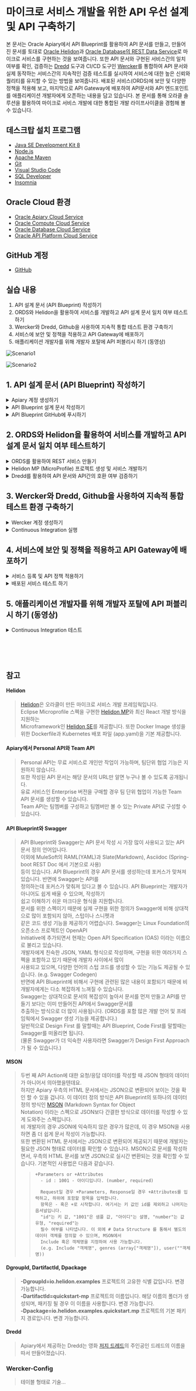 # 마이크로 서비스 개발을 위한 API 우선 설계 및 API 구축하기

본 문서는 Oracle Apiary에서 API Blueprint를 활용하여 API 문서를 만들고, 만들어진 문서를 토대로 [Oracle Helidon](http://helidon.io)과 [Oracle Database의 REST Data Service](https://www.oracle.com/database/technologies/appdev/rest.html)로 마이크로 서비스를 구현하는 것을 보여줍니다. 
또한 API 문서와 구현된 서비스간의 일치 여부를 확인, 검증하는 [Dredd](https://github.com/apiaryio/dredd) 도구과 CI/CD 도구인 [Wercker](https://app.wercker.com/)를 통합하여 API 문서와 실제 동작하는 서비스간의 지속적인 검증 테스트를 실시하여 서비스에 대한 높은 신뢰와 퀄리티를 유지할 수 있는 방법을 보여줍니다.
배포된 서비스(ORDS)에 보안 및 다양한 정책을 적용해 보고, 마지막으로 API Gateway에 배포하여 API문서와 API 엔드포인트를 애플리케이션 개발자에게 오픈하는 내용을 담고 있습니다.
본 문서를 통해 오라클 솔루션을 활용하여 마이크로 서비스 개발에 대한 통합된 개발 라이프사이클을 경험해 볼 수 있습니다.

## 데스크탑 설치 프로그램
* [Java SE Development Kit 8](https://www.oracle.com/technetwork/java/javase/downloads/jdk8-downloads-2133151.html)
* [Node.js](https://nodejs.org/ko/download)
* [Apache Maven](https://maven.apache.org/download.cgi)
* [Git](https://git-scm.com/download/win)
* [Visual Studio Code](https://code.visualstudio.com/download)
* [SQL Developer](https://www.oracle.com/technetwork/developer-tools/sql-developer/downloads/index.html)
* [Insomnia](https://insomnia.rest/download)

## Oracle Cloud 환경
* [Oracle Apiary Cloud Service](https://apiary.io)
* [Oracle Compute Cloud Service](https://cloud.oracle.com/ko_KR/compute)
* [Oracle Database Cloud Service](https://cloud.oracle.com/ko_KR/database)
* [Oracle API Platform Cloud Service](https://cloud.oracle.com/ko_KR/api-platform)

## GitHub 계정
* [GitHub](https://github.com)

## 실습 내용
1. API 설계 문서 (API Blueprint) 작성하기
2. ORDS와 Helidon을 활용하여 서비스를 개발하고 API 설계 문서 일치 여부 테스트하기
3. Wercker와 Dredd, Github을 사용하여 지속적 통합 테스트 환경 구축하기
4. 서비스에 보안 및 정책을 적용하고 API Gateway에 배포하기
5. 애플리케이션 개발자를 위해 개발자 포탈에 API 퍼블리시 하기 (동영상)

![Scenario1](images/api_first_design_scenario_0.png)

![Scenario2](images/api_first_design_scenario.png)

## 1. API 설계 문서 (API Blueprint) 작성하기
<details>
<summary>Apiary 계정 생성하기</summary>
API 설계 문서를 작성하고 Mock Test를 하기 위한 Apiary 계정을 생성하는 단계입니다.  
만약 계정을 가지고 있다면 이 단계를 건너뜁니다.  

> [Apiary(https://apiary.io)](https://apiary.io) 홈페이지에 접속한 후 우측 상단의 **Sign up** 버튼을 클릭합니다.  
> <img src="images/apiary_home.png" width="80%">

> **Continue with GitHub** 버튼을 클릭합니다.  
> <img src="images/apiary_sign_up.png" width="40%">

> GitHub 계정을 입력하고 **Sign In** 버튼을 클릭합니다.  
> <img src="images/apiary_github_account1.png" width="40%">

> Apiary에서 GitHub에 인증을 위한 권한을 요청합니다.  
> **Authorize apiaryio** 버튼을 클릭합니다.  
> <img src="images/apiary_github_signup.png" width="40%">

> Apiary에서 사용할 이메일을 입력합니다.  
> GitHub 이메일을 입력합니다.  
> <img src="images/apiary_github_signup2.png" width="40%">

> Apiary 계정을 생성하면 기본 API 하나를 생성해야 합니다.  
> **Name your first API** 부분에 다음과 같이 *Movie API*를 입력하고 Blueprint를 선택합니다.  
> <img src="images/apiary_new_api.png" width="40%">

> Apiary 계정과 첫 API Blueprint 프로젝트를 성공적으로 생성하였습니다. :clap:  
> 생성을 하게 되면 좌측에 샘플 API Blueprint 마크다운과 에디터가 보이고, 우측에 HTML 문서가 보입니다.  
> <img src="images/apiary_write_api_1.png" width="80%">
</details>

<details>
<summary>API Blueprint 설계 문서 작성하기</summary>

이제부터 Movie API 설계 문서를 작성합니다.  
> 아래의 API Blueprint를 복사해서 좌측 에디터의 샘플 Blueprint를 지우고 붙여넣기 합니다.  
>```markdown
> FORMAT: 1A
> HOST: http://polls.apiblueprint.org/
> 
> # Movie API
> 
> 영화 정보를 제공하는 API 입니다.
> 
> ## Movies Collection [/movies]
> 
> ### List All Movies [GET]
> 
> + Response 200 (application/json)
> 
>         [
>             {
>                 "id": "19995",
>                 "title": "Avatar",
>                 "release_date": "2009.12.18",
>                 "runtime" : 100
>             },
>             {
>                 "id": "2699",
>                 "title": "Titanic",
>                 "release_date": "1997.12.19",
>                 "runtime" :194
>             }
>         ]
> 
> ### Get a Movie [GET /movies/{id}?{title}]
> 
> Movie ID와 Title로 조회하는 API 입니다.
> 
> + Parameters
>     - id : 2699 (string, required)
>     - title : Titanic (string, optional)
>     
> + Request
>     + Header
>             
>             Authorization : Basic AAA
> 
> + Response 200 (application/json)
>     + Attributes
>         - id : 2699
>         - title : Titanic
>         - release_date : 1997.12.19
>         - runtime : 194
>         - Include MovieDetail
>         - genres (array[Genres])
> 
> 
> 
> # Data Structure
> 
> ## MovieDetail (object)
> - overview : In the 22nd century, a paraplegic Marine is dispatched to the moon Pandora on a unique mission, but becomes torn between following orders and protecting an alien civilization.
> - status : Released
> - homepage : http://www.titanicmovie.com
> - vote_average : 7.2
> - vote_count : 12114
> 
> 
> ## Genres (object)
> - id : 18 (number, required)
> - name : Drama (string, required)
>```

> 요청/응답 데이터 정의는 JSON 샘플과 [MSON](#mson) 방식으로 정의하였습니다.  
> 자동으로 변환된 HTML문서를 오른쪽 영역에서 볼 수 있습니다.  
> **List All Movies**와 **Get a Movie**를 클릭하여 URL, 요청 파리미터 및 JSON 응답, Mock URL을 확인할 수 있습니다.  
> 우측 상단의 Save 버튼을 클릭하여 저장합니다.  
> ![apiary_write_complete](images/apiary_write_complete.png)

* * *
<details>
<summary>:point_right: (선택사항) 작성된 API Blueprint에 대한 설명으로 한번 읽어보세요. (클릭)</summary>

> 첫 번째 라인은 API Blueprint 버전 정도로 생각하면 됩니다.  
> 현재 API Blueprint spec은 1A revision 9 입니다.  
> ```markdown
> FORMAT: 1A
> ```
>
> 실제 서비스할 Production 서버의 주소입니다.  
> 처음에는 Production 환경이 없기 때문에 변경하지 않습니다.
> ```markdown
> HOST: http://polls.apiblueprint.org/
> ```
>
> API 문서 이름입니다. 한글도 가능합니다.
> ```markdown
> # Movie API
> ```
>
> API에 대한 설명, 소개를 적는 부분입니다.  
> ```markdown
> 영화 정보를 제공하는 API 입니다.
> ```
>
> API에 대한 엔드포인트 URL입니다.  
> ```markdown
> ## Movies Collection [/movies]
> ```
>
> API 엔드포인트에 대한 Action (GET/POST/PUT/DELETE)을 정의합니다.  
> ```markdown
> ### List All Movies [GET]
> ```
>
> 응답 JSON 샘플입니다.  
> ```markdown
>         [
>             {
>                 "id": 19995,
>                 "title": "Avatar",
>                 "release_date": "2009.12.18",
>                 "runtime" : 100
>             },
>             {
>                 "id": 2699,
>                 "title": "Titanic",
>                 "release_date": "1997.12.19",
>                 "runtime" :194
>             }
>         ]
> ```
>
> 두번 째는 파라미터를 받아서 조회하여 반환되는 Action입니다.  
> 다음과 같이 Path 파라미터(id)와 Query 파라미터(title) 정의합니다.  
> ```markdown
> ### Get a Movie [GET /movies/{id}?{title}]
>
> Movie ID와 Title로 조회하여 상세 Movie 정보를 반환합니다.
> ```
>
> 요청 파라미터 부분입니다. JSON 샘플이 아닌 [MSON](#mson) 방식을 사용합니다.
> ```markdown
> + Parameters
>     - id : 2699 (string, required)
>     - title : Titanic (string, optional)
>
> + Request
>     + Header
>
>             Authorization : Basic AAA
> ```
>
> 응답 파라미터 부분입니다. JSON 샘플이 아닌 [MSON](#mson) 방식을 사용합니다.
> ```markdown
> + Response 200 (application/json)
>     + Attributes
>         - id : 2699
>         - title : Titanic
>         - release_date : 1997.12.19,
>         - runtime : 194
>         - Include MovieDetail
>         - genres (array[Genres])
>
>
>
> # Data Structure
>
> ## MovieDetail (object)
> - overview : In the 22nd century, a paraplegic Marine is dispatched to the moon Pandora on a unique mission, but becomes torn between following orders and protecting an alien civilization. (string)
> - status : Released
> - homepage : http://www.titanicmovie.com
> - vote_average : 7.2
> - vote_count : 12114
>
>
> ## Genres (object)
> - id : 18 (number, required)
> - name : Drama (string, required)
> ```
>
> 위 데이터 정의 방식은 API Blueprint에서 지원하는 MSON 이라고 하는 데이터 정의 스펙입니다.  
> [참고 -> MSON (Markdown Syntax for Object Notation)](#mson)
</details>

* * *

</details>

<details>
<summary>API Blueprint GitHub에 푸시하기</summary>

작성된 API Blueprint 를 GitHub에 푸시해서 형상관리를 할 수 있습니다.  
이 작업을 위해서는 Apiary와 GitHub Sync가 되어야 하는데, 이 과정을 보여줍니다.

> 먼저 GitHub에 Repository를 하나 생성합니다.   
> GitHub에 로그인한 후 New repository를 클릭합니다.  
> <img src="images/create_github_repo.png" width="80%">

> Repository 이름을 입력합니다. 여기서는 *oraclecloud_api_handson* 이라는 이름으로 생성합니다.  
> <img src="images/create_github_repo2.png" width="80%">

> 맨 아래 Import code를 클릭합니다.  
> 본 과정에서 사용되는 소스와 설정파일을 포함한 Repository를 복제하면서 생성합니다.  
> <img src="images/import_github_code.png" width="60%">

> clone URL에 ***https://github.com/mangdan/oraclecloud_api_handson*** 을 입력하고, Begin Import를 클릭합니다.  
> 위 레파지토리에는 Helidon 소스, Dredd 및 Wercker 설정 파일등이 포함되어 있으며, 다음 실습에서 사용됩니다.  
> <img src="images/github_import_repo.png" width="60%">

> GitHub Repository가 생성되었습니다.  
> Repository 링크를 클릭하면 Repository와 Import한 파일들을 확인 할 수 있습니다.  
> <img src="images/github_import_complete.png" width="60%">

> 이제 Apiary 상단의 사람 모양 아이콘 옆 Settings 아이콘을 클릭합니다.  
> 이 Settings 는 작성한 문서에 대한 설정을 하기 위한 설정 버튼입니다.  
> <img src="images/apiary_doc_settings.png" width="80%">

> 맨 하단 *Link your GitHub account* 버튼을 클릭합니다.  
> <img src="images/doc_link_github.png" width="60%">

> 맨 하단 *List all repositories* 버튼을 클릭합니다.  
> <img src="images/list_all_repo.png" width="60%">

> *Authorize apairyio* 버튼을 클릭합니다.  
> <img src="images/auth_github_aiary.png" width="60%">

> 다시 하단의 *Link your GitHub account* 버튼을 클릭하면 다음과 같이 생성한 repository를 선택할 수 있습니다.  
> 옆의 Connect 버튼을 클릭합니다.  
> <img src="images/conn_git_repo.png" width="60%">
 
> *Commit and start sync* 버튼을 클릭합니다.  
> <img src="images/commit_and_sync.png" width="60%">

> 작성한 API Blueprint문서와 GitHub Repository가 싱크되었습니다.  
> <img src="images/apiary_git_sync_complete.png" width="60%">

> 다시 상단의 Editor 버튼을 클릭하면 우측 **Save** 버튼 옆에 **Push** 버튼이 생성 된 것을 확인하실 수 있습니다.  
> 이제 문서를 변경하면 변경이 되었다는 알림(빨간점)이 Push 버튼에 나타나며, Push 버튼을 클릭하여 GitHub에 바로 푸시할 수 있습니다.  
> <img src="images/apiary_push_btn.png" width="80%">

> GitHub Repository에는 apiary.apib 파일이 생성됩니다.  
> GitHub에 생성된 파일을 클릭하여 내용을 확인합니다.  
> <img src="images/github_doc.png" width="60%">
</details>

## 2. ORDS와 Helidon을 활용하여 서비스를 개발하고 API 설계 문서 일치 여부 테스트하기
<details>
<summary>ORDS를 활용하여 REST 서비스 만들기</summary>
   
> SQL Developer를 실행합니다.  
> 좌측에 생성된 Connection (myords@apidb)을 마우스 우클릭 해서 ***Open SQL Worksheet*** 를 선택합니다.  
> <img src="images/sqldev_worksheet.png" width="60%">

* * *

<details>
<summary>:point_right: (선택사항) Connection 생성이 안되어 있는 경우 (클릭)</summary>

> SQL Developer 좌측 상단의 + 버튼을 클릭하고 Connection을 생성 합니다.  
> 다음과 같이 입력하고, Connect 버튼을 클릭합니다.  
> ```
> Connection Name - myords@apidb
> Username - myords
> Password - Welcome123!
> Hostname - 129.213.146.191
> Port - 1521
> SID - apidb
> ```
> <img src="images/sqldev_connection.png" width="60%">
</details>

* * *

> Worksheet가 보이면 다음과 같이 쿼리를 입력하고 **Ctrl + Enter** 혹은 상단의 실행 를 입력합니다.  
> ```
> SELECT * FROM MOVIE;
> ```

> 조회된 Movie 테이블의 데이트를 확인할 수 있습니다.  
> 좌측의 REST Data Services 옆 + 버튼을 클릭하여 확장하면 Modules, Privileges, Roles 가 있습니다.  
> <img src="images/select_movie_click_rest.png" width="80%">

> **Modules**를 마우스 우 클릭하고 **New Module**을 선택합니다.  
> 여기선 Module과 Template이라는 것을 설정 하는데, Module의 URI Prefix와 Template의 URI Pattern을 설정합니다.  
> 설정이 완료되면 ORDS에서 서비스되는 REST 서비스의 주소는 다음과 같이 구성됩니다.  
> http://{ORDS서버주소}/{ORDS포트}/ords/{스키마Alias}/{Module_URI_Prefix}/{URI_Pattern}  
> 스키마 Alias는 사전에 설정이 되어 있으며, 현재 스키마의 Alias는 **myords** 입니다.  

> Module 설정 Wizard에서 다음과 같이 입력합니다.  
> 여러 사람이 같이 사용하는 DB이므로 Module은 설정이 안되어 있는 유니크한 값으로 입력합니다.
> ```
> Module Name - dankim1 (예시)
> URI Prefix - dankim1 (예시)
> Publish Make this RESTful Service available for use - Check
> ```
> <img src="images/ords_module_1.png" width="60%">

> Next를 클릭하여 Template 설정을 합니다. 다음과 같이 입력합니다.
> ```
> URI Pattern : movie
> ```
> <img src="images/ords_template_1.png" width="60%">

> Finish 버튼을 클릭하여 완료합니다.  
> <img src="images/ords_module_complete_1.png" width="60%">

> 마지막으로 **Handler (Action)**을 추가합니다.  
> 생성한 movie template을 클릭하고 마우스 우 클릭 후 **Add Handler > GET** 을 선택합니다.  
> <img src="images/handler_get_1.png" width="60%">

> Apply를 선택합니다.  
> <img src="images/handler_get_apply_1.png" width="60%">

> 쿼리를 다음과 같이 입력하고 바로 위 저장 버튼을 클릭합니다.  
> :title은 쿼리 파라미터입니다.
>```
> select id, title, release_date, runtime from movie where upper(title) like '%' || upper(:title) || '%'
>```

> 브라우저에서 다음 URL로 접속해봅니다.  
> **module uri prefix**만 본인이 입력한 값으로 변경합니다.  
>```
> http://129.213.146.191:8080/ords/myords/{module_uri_prefix}/movie
> http://129.213.146.191:8080/ords/myords/{module_uri_prefix}/movie?title=toy
>```

> 다음과 같은 json 데이터가 보이면 성공입니다.  
> 위 서비스는 4.API Platform에 등록할 때 사용되니, 기록해 놓으시기 바랍니다.
> <img src="images/ords_json_all.png" width="60%">
</details>

<details>
<summary>Helidon MP (MicroProfile) 프로젝트 생성 및 서비스 개발하기</summary>

> 작업은 Visual Studio Code를 통해서 진행합니다.  
> Visual Studio Code를 실행하고 Visual Studio Code 상단 터미널을 클릭하고 새 터미널을 오픈합니다.  
> 다음과 같이 Maven Path와 Java Home 환경 변수를 체크합니다.
> ```
> mvn -version
> echo %JAVA_HOME%
> ```
> <img src="images/vscode_confirm_env.png" width="80%">

<details>
<summary>&nbsp;&nbsp;&nbsp;&nbsp;:point_right: Maven Path와 Java Home 변수 설정 안되어 있을 경우 (클릭)</summary>

> Maven Path와 Java Home 설정이 안되어 있을 경우 Windows Command 창을 열고 다음과 같이 실행합니다.  
> 아래 Maven과 JDK는 자신의 PC 설치 위치를 확인하고 설정하여야 합니다.
> ```
> setx path "%PATH%;c:\Oracle\apache-maven-3.6.0\bin"
> setx JAVA_HOME "c:\Program Files\Java\jdk1.8.0_202"
> ```
</details><br>

> 여기서는 MicroProfile 기반 Helidon 프로젝트로 API를 개발합니다. [참고 -> Helidon](#helidon)  
> ***실습 시간 관계상 미리 생성한 프로젝트로 진행합니다.***  
> Visual Studio Code 좌측 상단의 아래 이미지 클릭, **폴더 열기** 버튼 클릭 후 c:\Oracle\workspace 폴더를 선택, 열기를 선택합니다.  
> <img src="images/mscode_open_workspace.png" width="80%">

> 기본 Helidon MP Project Structure 입니다.  
> <img src="images/helidon_base_structure.png" width="80%">

> Visual Studio Code 터미널에서 생성한 프로젝트 폴더로 이동 후 다음과 같이 패키징 및 서비스 실행합니다.  
> :large_orange_diamond: 명령어 실행은 생성한 Helidon 프로젝트 폴더 안에서 실행합니다.
> ```
> cd c:\Oracle\workspace\quickstart-mp
> mvn package
> java -jar target/quickstart-mp.jar
> ```

> 다음과 같이 브라우저로 접속해봅니다.
>```
> http://localhost:8080/greet
>```
> <img src="images/helidon_greet_hello.png" width="60%">  
> **VS Code 터미널에서 Ctrl + C로 실행중인 프로세스를 종료합니다.**  
<br>
<details>
<summary>:point_right: Helidon MP/SE 템플릿 프로젝트를 새로 생성하는 경우 (클릭)</summary>

Maven generate를 통해 Helidon 템플릿 프로젝트를 다운로드 받을 수 있습니다.  
다음은 실행 명령어 예제입니다. 여기서는 Helidon (MP)로 진행합니다.
> Helidon MP
> ```
> mvn archetype:generate -DinteractiveMode=false -DarchetypeGroupId=io.helidon.archetypes -DarchetypeArtifactId=helidon-quickstart-mp -DarchetypeVersion=0.11.0 -DgroupId=io.helidon.examples -DartifactId=quickstart-mp -Dpackage=io.helidon.examples.quickstart.mp
> ```

> Helidon SE
> ```
> mvn archetype:generate -DinteractiveMode=false -DarchetypeGroupId=io.helidon.archetypes -DarchetypeArtifactId=helidon-quickstart-se -DarchetypeVersion=0.11.0 -DgroupId=io.helidon.examples -DartifactId=quickstart-se -Dpackage=io.helidon.examples.quickstart.se
> ```

> 관련된 라이브러리와 메이븐 플러그인을 다운로드 받습니다.  
> 다운로드가 완료되면 다음과 같이 Build Success 화면을 볼 수 있습니다.  
> <img src="images/maven_generate_helidon.png" width="60%">

> 기본 Helidon MP 프로젝트 스트럭쳐입니다.  
> <img src="images/helidon_base_structure.png" width="80%">

> 생성된 프로젝트 폴더로 이동 후 다음과 같이 패키징을 합니다.  
> :large_orange_diamond: 명령어 실행은 생성한 Helidon 프로젝트 폴더 안에서 실행합니다.
>```
> cd quickstart-mp
> mvn package
> java -jar target/quickstart-mp.jar
>```
</details>
<br>


Apiary에서 설계한 문서 (Movie API) 기반으로 간단하게 개발된 소스를 활용하여 패키징 및 테스트합니다.   
> VS Code 터미널에서 Ctrl + C로 실행중인 프로세스를 종료합니다.  
> 다음과 같이 처음 생성한 본인의 깃헙 계정에서 관련된 소스를 로컬로 Clone합니다. (apiary blueprint 포함)  
> ***실습 시간 관계상 미리 다운로드 받은 레파지토리로 진행합니다. 아래 단계는 건너뜁니다.***  
>```
> git clone https://github.com/{깃헙계정명}/oraclecloud_api_handson c:\Oracle\oraclecloud_api_handson
>```

> Helidon 프로젝트에 movie api 소스를 복사합니다.  
>```
> cp c:\Oracle\oraclecloud_api_handson\movie_api\movie*.json c:\Oracle\workspace\quickstart-mp\src\main\resources
> cp c:\Oracle\oraclecloud_api_handson\movie_api\*.java c:\Oracle\workspace\quickstart-mp\src/main/java/io/helidon/examples/quickstart/mp
>```
> <img src="images/clone_cp.png" width="60%">

> 다시 패키징 및 실행합니다.   
> :large_orange_diamond: 명령어 실행은 생성한 Helidon 프로젝트 폴더 안에서 실행합니다.
>```
> mvn package
>
> java -jar target/quickstart-mp.jar
>```
> <img src="images/helidon_movie_run.png" width="60%">

> 다음과 같이 브라우저로 접속해봅니다.
>```
> http://localhost:8080/movie
>
> http://localhost:8080/movie/titanic
>```
> ![helidon_run_movie](images/helidon_run_movie.png)
> ![helidon_run_movie_titanic](images/helidon_run_movie_titanic.png)  
> **VS Code 터미널에서 Ctrl + C로 실행중인 프로세스를 종료합니다.**  
</details>

<details>
<summary>Dredd를 활용하여 API 문서와 API간의 호환 여부 검증하기</summary>

> Dredd([참고 -> Dredd](#dredd))는 Apiary에서 주도하는 오픈소스이며, API 문서와 구현된 서비스간 일치 여부 검증을 테스트하는 도구입니다.  
> 현재 API Blueprint와 Swagger를 지원합니다.  

> Apiary의 Test 탭을 클릭하면 Dredd에 대한 사용방법과 초기 설정을 위한 가이드를 볼 수 있습니다.  
> Apiary에 접속해서 Movie API 상단 **Tests**을 클릭합니다.  
> 두 번째 Dredd init 부분을 보면 apiaryApiKey와 apiaryApiName를 볼 수 있는데,  
> Dredd와 Apiary가 통신하기 위해 필요한 부분으로 사용자와 문서별로 상이하므로, 기록해놓습니다.
> ![dredd_install_init](images/dredd_install_init.png)

> Visual Studio Code의 터미널 환경에서 Dredd Install 작업을 수행합니다.  
> 작업 위치는 Helidon Project (quickstart-mp) 입니다.  
>```
> cd c:\Oracle\workspace\quickstart-mp
>
> npm install -g dredd
>```
> <img src="images/dredd_install.png" width="60%">

> dredd init 작업 수행 시 필요한 apiaryApiKey와 apiaryApiName은 API 문서마다 상이하니 아래 내용을 그대로  
> 복사하지 말고, 꼭 Tests 를 클릭해서 각자의 apiaryApiKey와 apiaryApiName를 확인하고 실행합니다.  
> 굵은 글씨 부분을 따라서 입력합니다.  
> 참고로 apiary.apid는 API Blueprint 문서로 Apiary GitHub Sync 실습을 통해서 푸시한 파일을 Clone 한 파일입니다.
> <pre><code>dredd init -r apiary -j apiaryApiKey:<B>fe79f8fc114e7f3b24681e108ce6a422</B> -j <B>apiaryApiName:movieapi69</B>
> 
> ? Location of the API description document <B>../../oraclecloud_api_handson/apiary.apib</B>
> ? Command to start the API server under test <B>java -jar target/quickstart-mp.jar</B>
> ? Host of the API under test <B>http://localhost:8080</B>
> ? Do you want to use hooks to customize Dredd's behavior? <B>Y</B>
> ? Programming language of the hooks <B>JavaScript</B>
> ? Found Travis CI configuration, do you want to add Dredd? <B>N</B>
> </pre></code>
> ![dredd_init](images/dredd_init.png)

> dredd.yml 파일이 생성되었습니다. dredd 명령어를 실행합니다.  
>```
> dredd
>```
> <img src="images/local_dredd_test.png" width="60%">

> Apiary Tests 로 다시 들어가보면 테스트 결과 리포트를 볼 수 있습니다.  
> <img src="images/apiary_dredd_result.png" width="80%">
</details>


## 3. Wercker와 Dredd, Github을 사용하여 지속적 통합 테스트 환경 구축하기
<details>
<summary>Wercker 계정 생성하기</summary>

> Wercker는 컨테이너 기반의 CI/CD 도구입니다. Dredd로 로컬에서 간단히 테스트를 할 수 있지만,  
> Wercker와 GitHub을 활용하여 지속적으로 검증 및 테스트를 수행할 수 있습니다.  
> 우선 GitHub 계정을 활용하여 Wercker 계정을 생성합니다. 상단의 **Sign Up** 버튼을 클릭합니다.  
> <img src="images/wercker_home.png" width="80%">

> **SIGN UP USING GITHUB** 버튼을 클릭하고 GitHub 아이디와 패스워드를 입력합니다.  
> <img src="images/wercker_github_signup.png" width="60%">

> **Authorize wercker** 버튼을 클릭합니다.  
> <img src="images/wercker_github_auth.png" width="60%">

> Name, Email을 입력하고 **FINISH UP** 버튼을 클릭합니다.  
> <img src="images/wercker_email.png" width="60%">

> **Create your first application** 버튼을 클릭합니다.  
> 혹은 우측 상단의 + 버튼을 클릭하고, Add Application을 선택합니다.  
> <img src="images/wercker_create_first_app.png" width="80%">

> 다음과 같이 SCM을 GitHub으로 선택하고 Next 버튼을 클릭합니다.  
> <img src="images/wercker_create_new_app_1.png" width="60%">

> GitHub Repository를 선택합니다.  
> <img src="images/wercker_create_new_app_2.png" width="60%">

> **Wercker will check out the code without using an SSH key** 선택합니다.  
> <img src="images/wercker_create_new_app_3.png" width="60%">

> **Create** 버튼을 클릭하여 Wercker Application을 생성합니다.  
> 혹은 우측 상단의 + 버튼을 클릭하고 Add Application을 선택합니다.  
> <img src="images/wercker_create_new_app_4.png" width="80%">

> Wercker Application을 성공적으로 생성하였습니다.  
> <img src="images/wercker_create_new_app_5.png" width="80%">

> 맨 아래 **trigger a build now** 버튼을 클릭하면 빌드가 시작됩니다.  
> <img src="images/wercker_trigger_build_now.png" width="60%">

> 상단 **wercker_pipeline** 버튼을 클릭하면 Wercker Application이 보입니다.  
> Application을 클릭합니다.  
> <img src="images/wercker_pipeline.png" width="80%">

> 구성한 Wercker Application에 의해 빌드가 진행된 내역을 볼 수 있습니다.  
> <img src="images/wercker_first_build.png" width="80%">
</details>

<details>
<summary>Continuous Integration 실행</summary>
   
> 처음 GitHub Repository를 생성할 때 따로 제공해드린 GitHub Repository를 Import한 것을 기억하실 겁니다.  
> Wercker와 Helidon 소스, 기타 관련 설정 파일들이 포함되어 있으며, Wercker는 wercker.yml 파일에 기술된  
> 스탭과 파이프라인을 실행합니다. [(참고 -> Wercker Config)](#wercker-config)  
> <img src="images/mygithub_repo.png" width="60%">

> 첫 번째 빌드에서는 오류는 발생하지 않았지만, dredd.yml 파일에 기술되어야 하는 apiaryApiKey와 apiaryApiName이  
> 없어서 Apiary로 테스트 결과 데이트가 전송되지 않습니다.  
> Apiary의 상단 Tests 링크를 클릭하고 dredd init 라인에 있는 apiaryApiKey와 apiaryApiName을 복사합니다.  
> <img src="images/dredd_install_init_2.png" width="80%">

> GitHub Repository로 가서 dredd.yml파일을 클릭하고 우측 상단의 연필 아이콘을 클릭합니다.
> <img src="images/github_dredd.png" width="60%">

> 다음과 같이 수정하고 하단 **Commit Changes** 버튼을 클릭하여 커밋합니다.  
> <img src="images/github_dredd_modify.png" width="60%">

> Wercker에서 Build가 시작된 것을 확인할 수 있습니다.  
> <img src="images/wercker_build_start.png" width="80%">

> Wercker에서 Build 및 Test가 오류 없이 완료되었습니다.  
> <img src="images/wercker_build_complete.png" width="80%">

> Apiary의 Tests로 들어가서 **Continuous Integration**을 클릭하면 다음과 같이 결과 리포트를 확인할 수 있습니다.  
> <img src="images/apiary_ci_result.png" width="80%">

> API Blueprint 문서와 API 소스가 변경이 일어나면 Wercker에 의해서 자동으로 문서 호환 여부를 체크하여 결과를  
> 다양한 채널 (Apiary, 이메일, Slack 등)로 전송해줍니다.  
> Wercker가 CI/CD 솔루션이므로 모든 테스트를 마친 API는 최종적으로는 다양한 운영 환경에 자동 배포가 될 수 있습니다.

</details>

## 4. 서비스에 보안 및 정책을 적용하고 API Gateway에 배포하기
<details>
<summary>서비스 등록 및 API 정책 적용하기</summary>

> 다음은 현재 Oracle Compute Cloud에 배포되어 있는 Helidon API 서비스 입니다.  
> 여러분들이 만든 Helidon API 소스와 동일한 소스가 아래 10개의 Docker Container에 배포되어 있습니다.  
> 아래 배포된 서비스들 중 하나를 선택해서 실습을 진행합니다.  
...............  
...............  
...............  
...............  
...............  
...............  
> API Platform에 접속합니다.
> 서비스를 등록합니다.
> API를 등록하고 정책과 보안을 적용합니다.
> 게이트웨이에 배포합니다.
</details>

<details>
<summary>배포된 서비스 테스트 하기</summary>
   
> Insommnia를 실행하여 게이트웨이에 배포된 서비스 테스트를 합니다.
</details>

## 5. 애플리케이션 개발자를 위해 개발자 포탈에 API 퍼블리시 하기 (동영상)
<details>
<summary>Continuous Integration 테스트</summary>

> Apiary 와 연동 후 개발자 포탈에 퍼블리시 합니다. (내 계정으로, 혹은 이 부분은 문서로만...)
> 개발자 포탈에 접속하여 API와 문서를 확인합니다.
> 끝~~~~
</details>
<br><br><br><br>

## 참고
#### Helidon
> [Helidon](https://helidon.io)은 오라클이 만든 마이크로 서비스 개발 프레임웍입니다.  
> Eclipse Microprofile 스펙을 구현한 [Helidon MP](https://helidon.io/docs/latest/#/guides/02_MP_REST_web-service)와 최신 React 개발 방식을 지원하는  
> Microframework인 [Helidon SE](https://helidon.io/docs/latest/#/guides/01_SE_REST_web-service)를 제공합니다. 
> 또한 Docker Image 생성을 위한 Dockerfile과 Kubernetes 배포 파일 (app.yaml)을 기본 제공합니다.  

#### Apiary에서 Personal API와 Team API
> Personal API는 무료 서비스로 개인만 작업이 가능하며, 팀단위 협업 기능은 지원하지 않습니다.  
> 또한 작성된 API 문서는 해당 문서의 URL만 알면 누구나 볼 수 있도록 공개됩니다.  
> 유료 서비스인 Enterprise 버전을 구매할 경우 팀 단위 협업이 가능한 Team API 문서를 생성할 수 있습니다.  
> Team API는 팀멤버를 구성하고 팀멤버만 볼 수 있는 Private API로 구성할 수 있습니다. 

#### API Blueprint와 Swagger
> API Blueprint와 Swagger는 API 문서 작성 시 가장 많이 사용되고 있는 API 문서 정의 언어입니다.  
> 이외에 MuleSoft의 RAML(YAML)과 Slate(Markdown), Asciidoc (Spring-boot REST Doc 에서 기본으로 사용)  
> 등이 있습니다. API Blueprint의 경우 API 문서를 생성하는데 포커스가 맞쳐져 있습니다. 반면에 Swagger는 API를  
> 정의하는데 포커스가 맞춰져 있다고 볼 수 있습니다. API Blueprint는 개발자가 아니어도 쉽게 배울 수 있으며, 작성하기  
> 쉽고 이해하기 쉬운 마크다운 형식을 지원합니다.  
> 문서를 위한 스펙이기 때문에 실제 구현을 위한 정의가 Swagger에 비해 상대적으로 많이 포함되지 않아, 스텁이나 스니펫과  
> 같은 코드 생성 기능을 제공하기 어렵습니다. Swagger는 Linux Foundation의 오픈소스 프로젝트인 OpenAPI  
> Initiative에 추가되면서 현재는 Open API Specification (OAS) 이라는 이름으로 불리고 있습니다.  
> 개발자에게 친숙한 JSON, YAML 형식으로 작성하며, 구현을 위한 여러가지 스펙을 포함하고 있기 때문에 개발자 사이에서 많이  
> 사용되고 있으며, 다양한 언어의 스텁 코드를 생성할 수 있는 기능도 제공될 수 있습니다. (e.g. Swagger Codegen)  
> 반면에 API Blueprint에 비해서 구현에 관련된 많은 내용이 포함되기 때문에 비 개발자에게는 다소 복잡하게 느껴질 수 있습니다.  
> Swagger는 상대적으로 문서의 복잡성이 높아서 문서를 먼저 만들고 API를 만들기 보다는 이미 만들어진 API에서 Swagger문서를  
> 추출하는 방식으로 더 많이 사용됩니다. (ORDS를 포함 많은 개발 언어 및 프레임웍에서 Swagger 생성 기능을 제공합니다.)  
> 일반적으로 Design First 를 말할때는 API Blueprint, Code First를 말할때는 Swagger를 떠올리면 됩니다.  
> (물론 Swagger가 더 익숙한 사용자라면 Swagger가 Design First Approach가 될 수 있습니다.)  

#### MSON
> 두번 째 API Action에 대한 요청/응답 데이터를 작성할 때 JSON 형태의 데이터가 아니어서 의아했을텐데요.  
> 하지만 Apiary 우측의 HTML 문서에서는 JSON으로 변환되어 보이는 것을 확인 할 수 있을 겁니다.
> 이 데이터 정의 방식은 API Blueprint의 또하나의 데이터 정의 방식인 [MSON](https://apiblueprint.org/documentation/mson/specification.html) (Markdown Syntax for Object  
> Notation) 이라는 스펙으로 JSON보다 간결한 방식으로 데이터를 작성할 수 있게 도와주는 스펙입니다.  
> 비 개발자의 경우 JSON에 익숙하지 않은 경우가 많은데, 이 경우 MSON을 사용하면 좀 더 쉽게 문서 작성이 가능합니다.  
> 또한 변환된 HTML 문서에서는 JSON으로 변환되어 제공되기 때문에 개발자는 필요한 JSON 형태로 데이터를 확인할 수 있습니다. 
> MSON으로 문서를 작성하면서, 우측의 HTML 문서를 보면 JSON으로 실시간 변환되는 것을 확인할 수 있습니다.
> 기본적인 사용법은 다음과 같습니다.  
>>```
>> +Parameters or +Attributes  
>>   - id : 1001 - 아이디입니다. (number, required)   
>> 
>>   Request일 경우 +Parameters, Response일 경우 +Attributes를 입력하고, 하위에 포함할 항목을 입력합니다.
>>   항목은 - 혹은 +로 시작합니다. 여기서는 키 값인 id를 제외하고 나머지는 옵셔널입니다.  
>>   "id"는 키 값, "1001"은 샘플 값, "아이디"는 설명, "number"는 값 유형, "required"는  
>>   필수 여부를 나타냅니다. 이 외에 # Data Structure 를 통해서 별도의 데이터 객체를 정의할 수 있으며, MSON에서  
>>   Include 혹은 객체명을 지정하여 사용 가능합니다.  
>>   (e.g. Include "객체명", genres (array["객체명"]), user(""객체명))
>>```

#### DgroupId, DartifactId, Dpackage
> **-DgroupId=io.helidon.examples**  프로젝트의 고유한 식별 값입니다. 변경 가능합니다.  
> **-DartifactId=quickstart-mp**     프로젝트의 이름입니다. 해당 이름의 폴더가 생성되며, 패키징 될 경우 이 이름을 사용합니다. 변경 가능합니다.  
> **-Dpackage=io.helidon.examples.quickstart.mp**  프로젝트의 기본 패키지 경로입니다. 변경 가능합니다.  

#### Dredd
> Apiary에서 제공하는 Dredd는 영화 [저지 드레드](#dredd)의 주인공인 드레드의 이름을 따서 만들어졌습니다.  

### Wercker-Config
> 테이블 형태로 기술...

</details>
